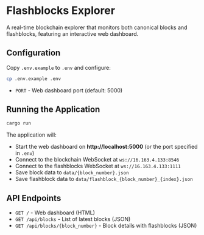 # Flashblocks Explorer

A real-time blockchain explorer that monitors both canonical blocks and flashblocks, featuring an interactive web dashboard.

## Configuration

Copy `.env.example` to `.env` and configure:
```bash
cp .env.example .env
```

- `PORT` - Web dashboard port (default: 5000)

## Running the Application

```bash
cargo run
```

The application will:
- Start the web dashboard on **http://localhost:5000** (or the port specified in `.env`)
- Connect to the blockchain WebSocket at `ws://16.163.4.133:8546`
- Connect to the flashblocks WebSocket at `ws://16.163.4.133:1111`
- Save block data to `data/{block_number}.json`
- Save flashblock data to `data/flashblock_{block_number}_{index}.json`

## API Endpoints

- `GET /` - Web dashboard (HTML)
- `GET /api/blocks` - List of latest blocks (JSON)
- `GET /api/blocks/{block_number}` - Block details with flashblocks (JSON)
